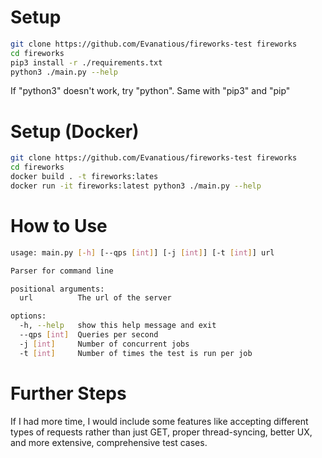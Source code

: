 # Setup

```sh
git clone https://github.com/Evanatious/fireworks-test fireworks
cd fireworks
pip3 install -r ./requirements.txt
python3 ./main.py --help
```

If "python3" doesn't work, try "python". Same with "pip3" and "pip"

# Setup (Docker)

```sh
git clone https://github.com/Evanatious/fireworks-test fireworks
cd fireworks
docker build . -t fireworks:lates
docker run -it fireworks:latest python3 ./main.py --help
```

# How to Use

```sh
usage: main.py [-h] [--qps [int]] [-j [int]] [-t [int]] url

Parser for command line

positional arguments:
  url          The url of the server

options:
  -h, --help   show this help message and exit
  --qps [int]  Queries per second
  -j [int]     Number of concurrent jobs
  -t [int]     Number of times the test is run per job
```

# Further Steps

If I had more time, I would include some features like accepting different 
types of requests rather than just GET, proper thread-syncing, better UX, and 
more extensive, comprehensive test cases.
